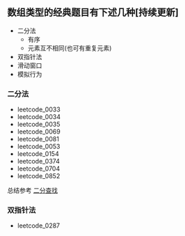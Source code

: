## 数组类型的经典题目有下述几种[持续更新]

- 二分法
  - 有序
  - 元素互不相同(也可有重复元素)
- 双指针法
- 滑动窗口
- 模拟行为

### 二分法
- leetcode_0033
- leetcode_0034
- leetcode_0035
- leetcode_0069
- leetcode_0081
- leetcode_0053
- leetcode_0154
- leetcode_0374
- leetcode_0704
- leetcode_0852

总结参考 [二分查找](https://leetcode-cn.com/problems/search-insert-position/solution/te-bie-hao-yong-de-er-fen-cha-fa-fa-mo-ban-python-/)


### 双指针法
- leetcode_0287
